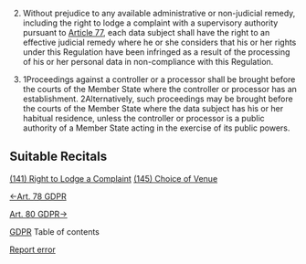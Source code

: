 


2. Without prejudice to any available administrative or non-judicial remedy, including the right to lodge a complaint with a supervisory authority pursuant to [Article 77](https://gdpr-info.eu/art-77-gdpr/), each data subject shall have the right to an effective judicial remedy where he or she considers that his or her rights under this Regulation have been infringed as a result of the processing of his or her personal data in non-compliance with this Regulation.

4. 1Proceedings against a controller or a processor shall be brought before the courts of the Member State where the controller or processor has an establishment. 2Alternatively, such proceedings may be brought before the courts of the Member State where the data subject has his or her habitual residence, unless the controller or processor is a public authority of a Member State acting in the exercise of its public powers.




## Suitable Recitals



[(141) Right to Lodge a Complaint](https://gdpr-info.eu/recitals/no-141/)
[(145) Choice of Venue](https://gdpr-info.eu/recitals/no-145/)




[←Art. 78 GDPR](https://gdpr-info.eu/art-78-gdpr/ "Art. 78 GDPR - Right to an effective judicial remedy against a supervisory authority")


[Art. 80 GDPR→](https://gdpr-info.eu/art-80-gdpr/ "Art. 80 GDPR - Representation of data subjects")



[GDPR](https://gdpr-info.eu)
Table of contents


[Report error](https://gdpr-info.eu/gf/?TB_iframe=true&height=306 "Your message")

